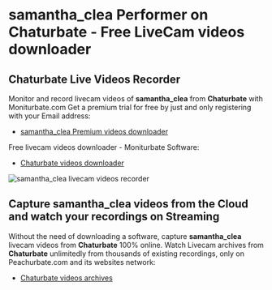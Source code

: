 # samantha_clea Performer on Chaturbate - Free LiveCam videos downloader

## Chaturbate Live Videos Recorder

Monitor and record livecam videos of **samantha_clea** from **Chaturbate** with Moniturbate.com
Get a premium trial for free by just and only registering with your Email address:
* [samantha_clea Premium videos downloader](https://moniturbate.com/request-demo-licence-key.html)

Free livecam videos downloader - Moniturbate Software:
* [Chaturbate videos downloader](https://moniturbate.com/moniturbate-download-software.html)

![samantha_clea livecam videos recorder](https://peachurnet.com/templates/moniturbate-software.png)


## Capture samantha_clea videos from the Cloud and watch your recordings on Streaming

Without the need of downloading a software, capture **samantha_clea** livecam videos from **Chaturbate** 100% online.
Watch Livecam archives from **Chaturbate** unlimitedly from thousands of existing recordings, only on Peachurbate.com and its websites network:
* [Chaturbate videos archives](https://peachurnet.com/)
